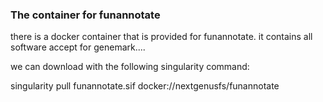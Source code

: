 ### The container for funannotate 

there is a docker container that is provided for funannotate. it contains all software accept for genemark....

we can download with the following singularity command:

singularity pull funannotate.sif docker://nextgenusfs/funannotate
